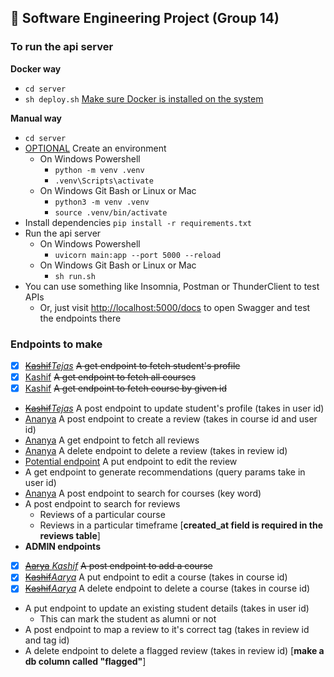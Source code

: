 ## 🚧 **Software Engineering Project (Group 14)**

### **To run the api server**
**Docker way**
- `cd server`
- `sh deploy.sh` [Make sure Docker is installed on the system](https://docs.docker.com/engine/install)

**Manual way**
- `cd server`
- [OPTIONAL]() Create an environment
  - On Windows Powershell
    - `python -m venv .venv`
    - `.venv\Scripts\activate`
  - On Windows Git Bash or Linux or Mac
    - `python3 -m venv .venv`
    - `source .venv/bin/activate`
- Install dependencies `pip install -r requirements.txt`
- Run the api server
  - On Windows Powershell
    - `uvicorn main:app --port 5000 --reload`
  - On Windows Git Bash or Linux or Mac
    - `sh run.sh`
- You can use something like Insomnia, Postman or ThunderClient to test APIs
  - Or, just visit [http://localhost:5000/docs](http://127.0.0.1:5000/docs) to open Swagger and test the endpoints there

### **Endpoints to make**
- [x] [~~Kashif~~*Tejas*]() ~~A get endpoint to fetch student's profile~~
- [x] [Kashif]() ~~A get endpoint to fetch all courses~~
- [x] [Kashif]() ~~A get endpoint to fetch course by given id~~
- [~~Kashif~~*Tejas*]() A post endpoint to update student's profile (takes in user id)
- [Ananya]() A post endpoint to create a review (takes in course id and user id)
- [Ananya]() A get endpoint to fetch all reviews
- [Ananya]() A delete endpoint to delete a review (takes in review id)
- [Potential endpoint]() A put endpoint to edit the review
- A get endpoint to generate recommendations (query params take in user id)
- [Ananya]() A post endpoint to search for courses (key word)
- A post endpoint to search for reviews
  - Reviews of a particular course
  - Reviews in a particular timeframe [**created_at field is required in the reviews table**]
- **ADMIN endpoints**
- [x] [~~Aarya~~ *Kashif*]() ~~A post endpoint to add a course~~
- [x] [~~Kashif~~*Aarya*]() A put endpoint to edit a course (takes in course id)
- [x] [~~Kashif~~*Aarya*]() A delete endpoint to delete a course (takes in course id)
- A put endpoint to update an existing student details (takes in user id)
  - This can mark the student as alumni or not
- A post endpoint to map a review to it's correct tag (takes in review id and tag id)
- A delete endpoint to delete a flagged review (takes in review id) [**make a db column called "flagged"**]

